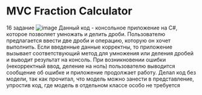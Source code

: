 # MVC Fraction Calculator
16 задание
![image](https://user-images.githubusercontent.com/67004012/230462633-772792f4-751c-4bba-b8e3-2cc979eb884c.png)
Данный код - консольное приложение на C#, которое позволяет умножать и делить дроби. Пользователю предлагается ввести две дроби и операцию, которую он хочет выполнить. Если введенные данные корректны, то приложение вызывает соответствующий метод для умножения или деления дробей и выводит результат на консоль. При возникновении ошибки (некорректный ввод, деление на ноль) пользователю выводится сообщение об ошибке и приложение продолжает работу.
Делал код без модели, так как прочитал, что модель можно занести в представление, упростив код, где модель в отдельном классе особо не требуется
